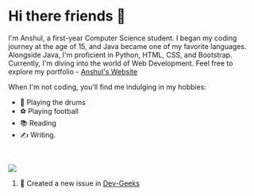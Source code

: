 # Hi there friends 👋

I'm Anshul, a first-year Computer Science student. I began my coding journey at the age of 15, and Java became one of my favorite languages. Alongside Java, I'm proficient in Python, HTML, CSS, and Bootstrap. Currently, I'm diving into the world of Web Development. Feel free to explore my portfolio - [Anshul's Website](https://anshul439.github.io/Personal-Website/)

When I'm not coding, you'll find me indulging in my hobbies: 
- 🥁 Playing the drums
- ⚽️ Playing football
- 📚 Reading
- ✍️ Writing.

<br> 

<img 
   src="https://github-readme-stats.vercel.app/api?username=Anshul439&show_icons=true&theme=highcontrast" 
/>

<!--START_SECTION:activity-->
1. 🎉 Created a new issue in [Dev-Geeks](https://github.com/pranjay-poddar/Dev-Geeks)
<!-- 2. 💪 Opened a pull request in [my-repo](https://github.com/your-username/my-repo)
3. 🌟 Starred [another-user/repo](https://github.com/another-user/repo)
4. 🗣 Commented on issue [#123](https://github.com/another-user/repo/issues/123)
5. 🚀 Released version 1.0.0 of [my-package](https://github.com/your-username/my-package) -->
<!--END_SECTION:activity-->

